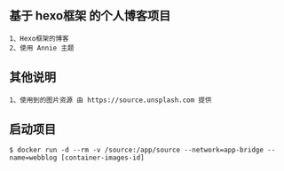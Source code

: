 ## 基于 hexo框架 的个人博客项目
```
1、Hexo框架的博客
2、使用 Annie 主题
```

## 其他说明
```
1、使用到的图片资源 由 https://source.unsplash.com 提供
```

## 启动项目
```
$ docker run -d --rm -v /source:/app/source --network=app-bridge --name=webblog [container-images-id]
```
